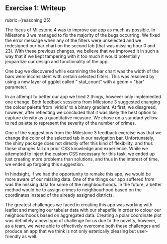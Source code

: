 

## Exercise 1: Writeup

rubric={reasoning:25}

The focus of  Milestone 4 was to improve our app as much as possible. In Milestone 3 we managed to fix the majority of the bugs occurring. We fixed the error message when any of the filters were unselected and we redesigned our bar chart on the second tab (that was missing hour 0 and 23). With these previous changes, we believe that we improved it in such a way that if we kept tampering with it too much it would potentially jeopardize our design and functionality of the app. 

One bug we discovered while examining the bar chart was the width of the bars were inconsistent with certain selected filters. This was resolved by using a new layer of ggplot called " stat_count" with a  geom  = "bar" parameter.  

In an attempt to better our app we tried 2 things, however only implemented one change.   Both feedback sessions from Milestone 3 suggested changing the colour palette from 'viridis' to a binary gradient. At first, we disagreed, however, after reflecting we concluded that it was likely the best option to capture density as a quantitative measure. We chose on a standard yellow to red palette to represent the severity of the number of crimes. 

One of the suggestions from the Milestone 3 feedback exercise was that we change the color of the selected tab in our navigation bar.  Unfortunately, the shiny package does not directly offer this kind of flexibility, and thus these changes fall on prior CSS knowledge and experience.  While we attempted to inject the custom CSS necessary for this task, we ended up just creating more problems than solutions, and thus in the interest of time, we ended up forgoing this suggestion.  

In hindsight, if we had the opportunity to remake this app, we would be more aware of our missing data. One of the things our app suffered from was the missing data for some of the neighbourhoods.  In the future, a better method would be to assign crimes to neighbourhood based on the coordinates instead of the already assigned districts. 

The greatest challenges we faced in creating this app was working with leaflet and merging our tabular data with our shapefile in order to colour our neighbourhoods based on aggregated data. Creating a polar coordinate plot was definitely a new type of challenge for us due to the novelty, however, as a team, we were able to effectively overcome both these challenges and produce an app that we think is not only estetically pleasing but user-friendly as well. 
